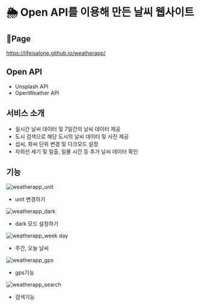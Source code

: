 # 🌦 Open API를 이용해 만든 날씨 웹사이트

## 🚩Page

https://lifeisalone.github.io/weatherapp/

## Open API

- Unsplash API
- OpenWeather API

## 서비스 소개
- 실시간 날씨 데이터 및 7일간의 날씨 데이터 제공
- 도시 검색으로 해당 도시의 날씨 데이터 및 사진 제공
- 섭씨, 화씨 단위 변경 및 다크모드 설정
- 자외선 세기 및 일출, 일몰 시간 등 추가 날씨 데이터 확인

## 기능
![weatherapp_unit](https://user-images.githubusercontent.com/69101321/176804738-13e19dd3-638e-4cca-b250-be0e0baa33fa.gif)
- unit 변경하기

![weatherapp_dark](https://user-images.githubusercontent.com/69101321/176804915-dbd59b09-20a1-47f1-bce9-2969ceb158aa.gif)
- dark 모드 설정하기

![weatherapp_week day](https://user-images.githubusercontent.com/69101321/176804950-5cb8645f-ff83-4b04-a434-9f1d03878f76.gif)
- 주간, 오늘 날씨

![weatherapp_gps](https://user-images.githubusercontent.com/69101321/176805014-1ceee0ee-0385-4b7f-9256-6fa1bfd12d34.gif)
- gps기능

![weatherapp_search](https://user-images.githubusercontent.com/69101321/176805051-f5041cbd-d94f-4c64-affb-d1a6b1f19d1b.gif)
- 검색기능

